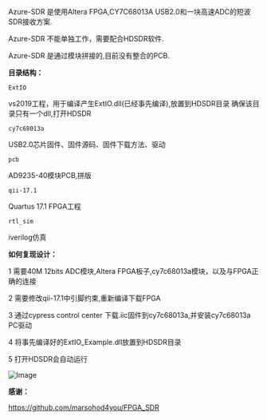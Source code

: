 
Azure-SDR 是使用Altera FPGA,CY7C68013A USB2.0和一块高速ADC的短波SDR接收方案.

Azure-SDR 不能单独工作，需要配合HDSDR软件.

Azure-SDR 是通过模块拼接的,目前没有整合的PCB.

**目录结构：**

```ExtIO```      

vs2019工程，用于编译产生ExtIO.dll(已经事先编译),放置到HDSDR目录 确保该目录只有一个dll,打开HDSDR

```cy7c68013a```

USB2.0芯片固件、固件源码、固件下载方法、驱动

```pcb```   

AD9235-40模块PCB,拼版

```qii-17.1```

Quartus 17.1 FPGA工程

```rtl_sim```

iverilog仿真

**如何复现设计：**

1 需要40M 12bits ADC模块,Altera FPGA板子,cy7c68013a模块，以及与FPGA正确的连接

2 需要修改qii-17.1中引脚约束,重新编译下载FPGA

3 通过cypress control center 下载.iic固件到cy7c68013a,并安装cy7c68013a PC驱动

4 将事先编译好的ExtIO_Example.dll放置到HDSDR目录

5 打开HDSDR会自动运行

![Image](https://github.com/Elrori/Azure-SDR/blob/master/IMG_5121.JPG)

**感谢：**

https://github.com/marsohod4you/FPGA_SDR

